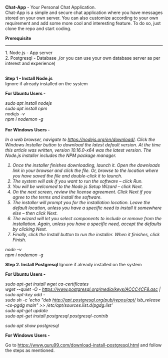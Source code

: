 <b>Chat-App</b> - Your Personal Chat Application.<br>
Chat-App is a simple and secure chat application where you have messages stored on your own server. You can also customize according to your own requirement and add some more cool and interesting feature. To do so, just clone the repo and start coding.

<b>Prerequisite</b>
<hr>
1. Node.js - App server<br>
2. Postgresql - Database ,(or you can use your own database server as per interest and experience)<br><br>

<b>Step 1 - Install Node.js</b><br>
Ignore if already installed on the system

<b>For Ubuntu Users -</b>

<i>sudo apt install nodejs<br>
sudo apt install npm<br>
nodejs -v<br>
npm i nodemon -g<br>
</i><br>
<b>For Windows Users -</b>

<i>In a web browser, navigate to https://nodejs.org/en/download/. Click the Windows Installer button to download the latest default version. At the time this article was written, version 10.16.0-x64 was the latest version. The Node.js installer includes the NPM package manager.<br>

1. Once the installer finishes downloading, launch it. Open the downloads link in your browser and click the file. Or, browse to the location where you have saved the file and double-click it to launch.<br>
2. The system will ask if you want to run the software – click Run.<br>
3. You will be welcomed to the Node.js Setup Wizard – click Next.<br>
4. On the next screen, review the license agreement. Click Next if you agree to the terms and install the software.<br>
5. The installer will prompt you for the installation location. Leave the default location, unless you have a specific need to install it somewhere else – then click Next.<br>
6. The wizard will let you select components to include or remove from the installation. Again, unless you have a specific need, accept the defaults by clicking Next.<br>
7. Finally, click the Install button to run the installer. When it finishes, click Finish.<br>

node –v<br>
npm i nodemon -g<br>
</i>

<b>Step 2. Install Postgresql</b>
Ignore if already installed on the system

<b>For Ubuntu Users -</b>

<i>sudo apt-get install wget ca-certificates<br>
wget --quiet -O - https://www.postgresql.org/media/keys/ACCC4CF8.asc | sudo apt-key add -<br>
sudo sh -c 'echo "deb http://apt.postgresql.org/pub/repos/apt/ lsb_release -cs-pgdg main" >> /etc/apt/sources.list.d/pgdg.list'<br>
sudo apt-get update<br>
sudo apt-get install postgresql postgresql-contrib<br>

sudo apt show postgresql
</i>

<b>For Windows Users -</b>

Go to https://www.guru99.com/download-install-postgresql.html and follow the steps as mentioned.

